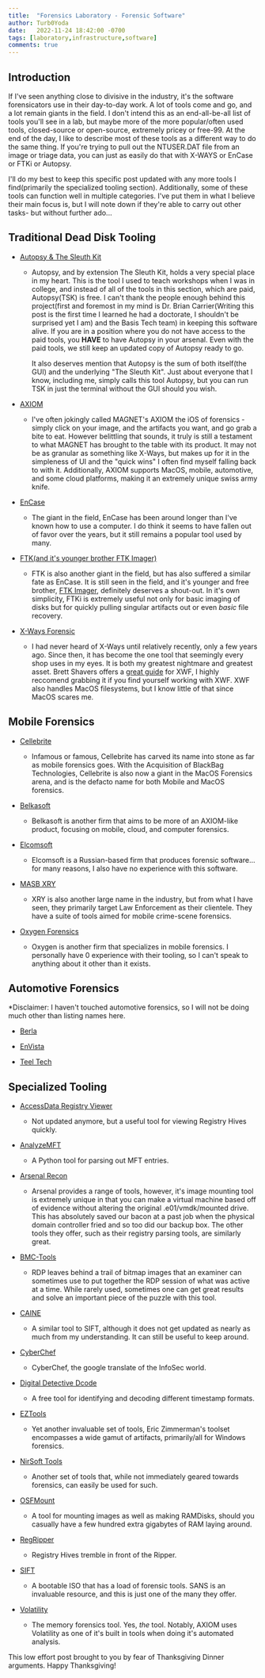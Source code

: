 ```yaml
---
title:  "Forensics Laboratory - Forensic Software"
author: Turb0Yoda
date:   2022-11-24 18:42:00 -0700
tags: [laboratory,infrastructure,software]
comments: true
---
```


## Introduction

If I've seen anything close to divisive in the industry, it's the software forensicators use in their day-to-day work. A lot of tools come and go, and a lot remain giants in the field. I don't intend this as an end-all-be-all list of tools you'll see in a lab, but maybe more of the more popular/often used tools, closed-source or open-source, extremely pricey or free-99. At the end of the day, I like to describe most of these tools as a different way to do the same thing. If you're trying to pull out the NTUSER.DAT file from an image or triage data, you can just as easily do that with X-WAYS or EnCase or FTKi or Autopsy. 

I'll do my best to keep this specific post updated with any more tools I find(primarily the specialized tooling section). Additionally, some of these tools can function well in multiple categories. I've put them in what I believe their main focus is, but I will note down if they're able to carry out other tasks- but without further ado...

## Traditional Dead Disk Tooling

- [Autopsy & The Sleuth Kit](https://www.sleuthkit.org/)
    - Autopsy, and by extension The Sleuth Kit, holds a very special place in my heart. This is the tool I used to teach workshops when I was in college, and instead of all of the tools in this section, which are paid, Autopsy(TSK) is free. I can't thank the people enough behind this project(first and foremost in my mind is Dr. Brian Carrier(Writing this post is the first time I learned he had a doctorate, I shouldn't be surprised yet I am) and the Basis Tech team) in keeping this software alive. If you are in a position where you do not have access to the paid tools, you **HAVE** to have Autopsy in your arsenal. Even with the paid tools, we still keep an updated copy of Autopsy ready to go.

        It also deserves mention that Autopsy is the sum of both itself(the GUI) and the underlying "The Sleuth Kit". Just about everyone that I know, including me, simply calls this tool Autopsy, but you can run TSK in just the terminal without the GUI should you wish.

- [AXIOM](https://www.magnetforensics.com/products/magnet-axiom/)
    - I've often jokingly called MAGNET's AXIOM the iOS of forensics - simply click on your image, and the artifacts you want, and go grab a bite to eat. However belittling that sounds, it truly is still a testament to what MAGNET has brought to the table with its product. It may not be as granular as something like X-Ways, but makes up for it in the simpleness of UI and the "quick wins" I often find myself falling back to with it. Additionally, AXIOM supports MacOS, mobile, automotive, and some cloud platforms, making it an extremely unique swiss army knife.

- [EnCase](https://www.opentext.com/products/encase-forensic)
    - The giant in the field, EnCase has been around longer than I've known how to use a computer. I do think it seems to have fallen out of favor over the years, but it still remains a popular tool used by many. 

- [FTK(and it's younger brother FTK Imager)](https://www.exterro.com/forensic-toolkit)
    - FTK is also another giant in the field, but has also suffered a similar fate as EnCase. It is still seen in the field, and it's younger and free brother, [FTK Imager](https://www.exterro.com/ftk-imager), definitely deserves a shout-out. In it's own simplicity, FTKi is extremely useful not only for basic imaging of disks but for quickly pulling singular artifacts out or even _basic_ file recovery.

- [X-Ways Forensic](https://www.x-ways.net/forensics/gramm)
    - I had never heard of X-Ways until relatively recently, only a few years ago. Since then, it has become the one tool that seemingly every shop uses in my eyes. It is both my greatest nightmare and greatest asset. Brett Shavers offers a [great guide](https://smile.amazon.com/X-Ways-Forensics-Practitioners-Guide-Shavers/dp/0578399601) for XWF, I highly reccomend grabbing it if you find yourself working with XWF. XWF also handles MacOS filesystems, but I know little of that since MacOS scares me. 

## Mobile Forensics

- [Cellebrite](https://cellebrite.com/en/home/)
    - Infamous or famous, Cellebrite has carved its name into stone as far as mobile forensics goes. With the Acquisition of BlackBag Technologies, Cellebrite is also now a giant in the MacOS Forensics arena, and is the defacto name for both Mobile and MacOS forensics.

- [Belkasoft](https://belkasoft.com/)
    - Belkasoft is another firm that aims to be more of an AXIOM-like product, focusing on mobile, cloud, and computer forensics. 

- [Elcomsoft](https://www.elcomsoft.com/)
    - Elcomsoft is a Russian-based firm that produces forensic software... for many reasons, I also have no experience with this software.

- [MASB XRY](https://www.msab.com/product/xry-extract/)
    - XRY is also another large name in the industry, but from what I have seen, they primarily target Law Enforcement as their clientele. They have a suite of tools aimed for mobile crime-scene forensics.

- [Oxygen Forensics](https://www.oxygen-forensic.com/en/)
    - Oxygen is another firm that specializes in mobile forensics. I personally have 0 experience with their tooling, so I can't speak to anything about it other than it exists.

## Automotive Forensics
*Disclaimer: I haven't touched automotive forensics, so I will not be doing much other than listing names here.

- [Berla](https://berla.co/)

- [EnVista](https://www.envistaforensics.com/)

- [Teel Tech](https://teeltech.com/)

## Specialized Tooling

- [AccessData Registry Viewer](https://accessdata.com/product-download/registry-viewer-2-0-0)
    - Not updated anymore, but a useful tool for viewing Registry Hives quickly.

- [AnalyzeMFT](https://github.com/dkovar/analyzeMFT)
    - A Python tool for parsing out MFT entries.

- [Arsenal Recon](https://arsenalrecon.com/products)
    - Arsenal provides a range of tools, however, it's image mounting tool is extremely unique in that you can make a virtual machine based off of evidence without altering the original .e01/vmdk/mounted drive. This has absolutely saved our bacon at a past job when the physical domain controller fried and so too did our backup box. The other tools they offer, such as their registry parsing tools, are similarly great.

- [BMC-Tools](https://github.com/ANSSI-FR/bmc-tools)
    - RDP leaves behind a trail of bitmap images that an examiner can sometimes use to put together the RDP session of what was active at a time. While rarely used, sometimes one can get great results and solve an important piece of the puzzle with this tool.

- [CAINE](https://www.caine-live.net/page5/page5.html)
    - A similar tool to SIFT, although it does not get updated as nearly as much from my understanding. It can still be useful to keep around.

- [CyberChef](https://gchq.github.io/CyberChef/)
    - CyberChef, the google translate of the InfoSec world.

- [Digital Detective Dcode](https://www.digital-detective.net/dcode/)
    - A free tool for identifying and decoding different timestamp formats.

- [EZTools](https://ericzimmerman.github.io/#!index.md)
    - Yet another invaluable set of tools, Eric Zimmerman's toolset encompasses a wide gamut of artifacts, primarily/all for Windows forensics.

- [NirSoft Tools](https://launcher.nirsoft.net/)
    - Another set of tools that, while not immediately geared towards forensics, can easily be used for such.

- [OSFMount](https://www.osforensics.com/tools/mount-disk-images.html)
    - A tool for mounting images as well as making RAMDisks, should you casually have a few hundred extra gigabytes of RAM laying around.

- [RegRipper](https://github.com/keydet89/RegRipper3.0)
    - Registry Hives tremble in front of the Ripper.

- [SIFT](https://www.sans.org/tools/sift-workstation/)
    - A bootable ISO that has a load of forensic tools. SANS is an invaluable resource, and this is just one of the many they offer.

- [Volatility](https://www.volatilityfoundation.org/)
    - The memory forensics tool. Yes, _the_ tool. Notably, AXIOM uses Volatility as one of it's built in tools when doing it's automated analysis.


This low effort post brought to you by fear of Thanksgiving Dinner arguments. Happy Thanksgiving!